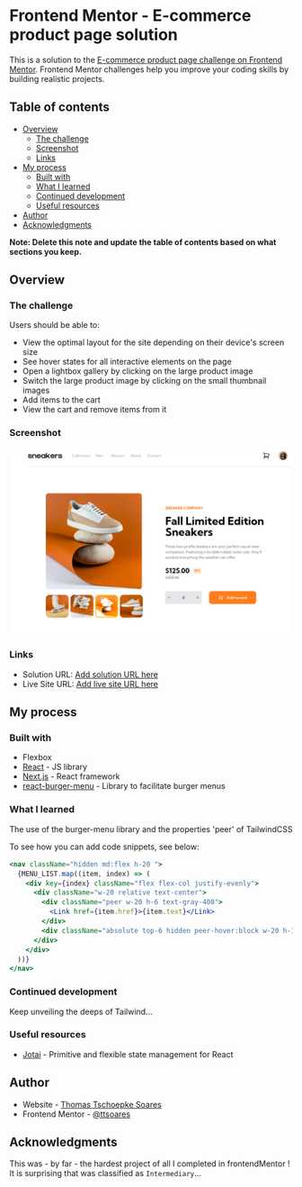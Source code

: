 # Frontend Mentor - E-commerce product page solution

This is a solution to the [E-commerce product page challenge on Frontend Mentor](https://www.frontendmentor.io/challenges/ecommerce-product-page-UPsZ9MJp6). Frontend Mentor challenges help you improve your coding skills by building realistic projects.

## Table of contents

- [Overview](#overview)
  - [The challenge](#the-challenge)
  - [Screenshot](#screenshot)
  - [Links](#links)
- [My process](#my-process)
  - [Built with](#built-with)
  - [What I learned](#what-i-learned)
  - [Continued development](#continued-development)
  - [Useful resources](#useful-resources)
- [Author](#author)
- [Acknowledgments](#acknowledgments)

**Note: Delete this note and update the table of contents based on what sections you keep.**

## Overview

### The challenge

Users should be able to:

- View the optimal layout for the site depending on their device's screen size
- See hover states for all interactive elements on the page
- Open a lightbox gallery by clicking on the large product image
- Switch the large product image by clicking on the small thumbnail images
- Add items to the cart
- View the cart and remove items from it

### Screenshot

![](./screenshot.jpg)

### Links

- Solution URL: [Add solution URL here](https://github.com/ttsoares/ecommerce-product-page)
- Live Site URL: [Add live site URL here](https://ecommerce-product-page-zeta-nine.vercel.app/)

## My process

### Built with

- Flexbox
- [React](https://reactjs.org/) - JS library
- [Next.js](https://nextjs.org/) - React framework
- [react-burger-menu](https://www.npmjs.com/package/react-burger-menu) - Library to facilitate burger menus

### What I learned

The use of the burger-menu library and the properties 'peer' of TailwindCSS

To see how you can add code snippets, see below:

```jsx
<nav className="hidden md:flex h-20 ">
  {MENU_LIST.map((item, index) => (
    <div key={index} className="flex flex-col justify-evenly">
      <div className="w-20 relative text-center">
        <div className="peer w-20 h-6 text-gray-400">
          <Link href={item.href}>{item.text}</Link>
        </div>
        <div className="absolute top-6 hidden peer-hover:block w-20 h-1 bg-orange mt-8"></div>
      </div>
    </div>
  ))}
</nav>
```

### Continued development

Keep unveiling the deeps of Tailwind...

### Useful resources

- [Jotai](https://www.npmjs.com/package/jotai) - Primitive and flexible state management for React

## Author

- Website - [Thomas Tschoepke Soares](https://www.linkedin.com/in/thomas-soares-6791781b/)
- Frontend Mentor - [@ttsoares](https://www.frontendmentor.io/profile/ttsoares)

## Acknowledgments

This was - by far - the hardest project of all I completed in frontendMentor !
It is surprising that was classified as `Intermediary`...
